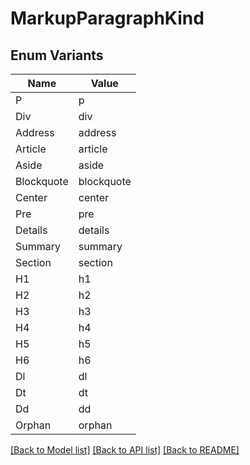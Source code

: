 # MarkupParagraphKind

## Enum Variants

| Name | Value |
|---- | -----|
| P | p |
| Div | div |
| Address | address |
| Article | article |
| Aside | aside |
| Blockquote | blockquote |
| Center | center |
| Pre | pre |
| Details | details |
| Summary | summary |
| Section | section |
| H1 | h1 |
| H2 | h2 |
| H3 | h3 |
| H4 | h4 |
| H5 | h5 |
| H6 | h6 |
| Dl | dl |
| Dt | dt |
| Dd | dd |
| Orphan | orphan |


[[Back to Model list]](../README.md#documentation-for-models) [[Back to API list]](../README.md#documentation-for-api-endpoints) [[Back to README]](../README.md)


